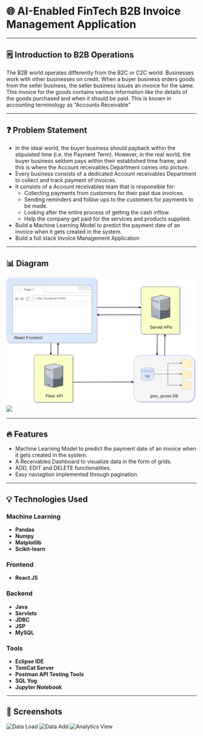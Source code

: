 # 🌐 AI-Enabled FinTech B2B Invoice Management Application


---



## 🗒️ Introduction to B2B Operations

The B2B world operates differently from the B2C or C2C world. Businesses work with other businesses on credit. When a buyer business orders goods from the seller business, the seller business issues an invoice for the same. This invoice for the goods contains various information like the details of the goods purchased and when it should be paid. This is known in accounting terminology as “Accounts Receivable”

---
## ❓ Problem Statement

- In the ideal world, the buyer business should payback within the stipulated time (i.e. the Payment Term). However, in the real world, the buyer business seldom pays within their established time frame, and this is where the Account receivables Department comes into picture.
- Every business consists of a dedicated Account receivables Department to collect and track payment of invoices.
- It consists of a Account receivables team that is responsible for:
    - Collecting payments from customers for their past due invoices.
    - Sending reminders and follow ups to the customers for payments to be made.
    - Looking after the entire process of getting the cash inflow.
    - Help the company get paid for the services and products supplied.
- Build a Machine Learning Model to predict the payment date of an invoice when it gets created in the system.
- Build a full stack Invoice Management Application

---

## 📊 Diagram
![](https://github.com/sagnikghoshcr7/Draw.io/blob/master/hrc-ai-invoice/hrc.drawio.light.png#gh-light-mode-only)
![](https://github.com/sagnikghoshcr7/Draw.io/blob/master/hrc-ai-invoice/hrc.drawio.dark.png#gh-dark-mode-only)

---

## :fire: Features

- Machine Learning Model to predict the payment date of an invoice when it gets created in the system.
- A Receivables Dashboard to visualize data in the form of grids.
- ADD, EDIT and DELETE functionalities.
- Easy naviagtion implemented through pagination.

---

## :bulb: Technologies Used

### Machine Learning

- **Pandas**
- **Numpy**
- **Matplotlib**
- **Scikit-learn**

### Frontend

- **React JS**

### Backend

- **Java**
- **Servlets**
- **JDBC**
- **JSP**
- **MySQL**

### Tools

- **Eclipse IDE**
- **TomCat Server**
- **Postman API Testing Tools**
- **SQL Yog**
- **Jupyter Notebook**

---
## :iphone: Screenshots
![Data Load](https://user-images.githubusercontent.com/58620359/166948556-2b1f4153-0a89-45fd-bc98-884d41df5364.png)
![Data Add](https://user-images.githubusercontent.com/58620359/166948897-80e5a827-3e5a-4775-9aa9-45e2606234cf.png)
![Analytics View](https://user-images.githubusercontent.com/58620359/166948934-af77f017-9baf-49ce-ac3c-85290c1bd7e1.png)

